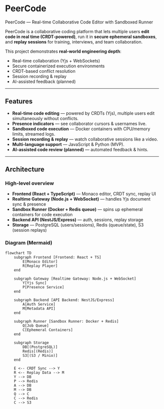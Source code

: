 # PeerCode
  PeerCode — Real-time Collaborative Code Editor with Sandboxed Runner

PeerCode is a collaborative coding platform that lets multiple users **edit code in real time (CRDT-powered)**, run it in **secure ephemeral sandboxes**, and **replay sessions** for training, interviews, and team collaboration.  

This project demonstrates **real-world engineering depth**:  
- Real-time collaboration (Yjs + WebSockets)  
- Secure containerized execution environments  
- CRDT-based conflict resolution  
- Session recording & replay  
- AI-assisted feedback (planned)  

---

##  Features
- **Real-time code editing** — powered by CRDTs (Yjs), multiple users edit simultaneously without conflicts.  
- **Presence indicators** — see collaborator cursors & usernames live.  
- **Sandboxed code execution** — Docker containers with CPU/memory limits, streamed logs.  
- **Session recording & replay** — watch collaborative sessions like a video.  
- **Multi-language support** — JavaScript & Python (MVP).  
- **AI-assisted code review (planned)** — automated feedback & hints.  

---

##  Architecture

### High-level overview
- **Frontend (React + TypeScript)** — Monaco editor, CRDT sync, replay UI  
- **Realtime Gateway (Node.js + WebSocket)** — handles Yjs document sync & presence  
- **Sandbox Runner (Docker + Redis queue)** — spins up ephemeral containers for code execution  
- **Backend API (NestJS/Express)** — auth, sessions, replay storage  
- **Storage** — PostgreSQL (users/sessions), Redis (queue/state), S3 (session replays)

### Diagram (Mermaid)
```mermaid
flowchart TD
    subgraph Frontend [Frontend: React + TS]
        E[Monaco Editor]
        R[Replay Player]
    end

    subgraph Gateway [Realtime Gateway: Node.js + WebSocket]
        Y[Yjs Sync]
        P[Presence Service]
    end

    subgraph Backend [API Backend: NestJS/Express]
        A[Auth Service]
        M[Metadata API]
    end

    subgraph Runner [Sandbox Runner: Docker + Redis]
        Q[Job Queue]
        C[Ephemeral Containers]
    end

    subgraph Storage
        DB[(PostgreSQL)]
        Redis[(Redis)]
        S3[(S3 / Minio)]
    end

    E <-- CRDT Sync --> Y
    R <-- Replay Data --> M
    Y --> DB
    P --> Redis
    A --> DB
    M --> DB
    Q --> C
    C --> Redis
    C --> S3

